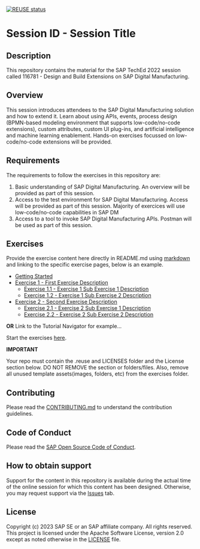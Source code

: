 [![REUSE status](https://api.reuse.software/badge/github.com/SAP-samples/teched2023-DT160)](https://api.reuse.software/info/github.com/SAP-samples/teched2023-DT160)

# Session ID - Session Title

## Description

This repository contains the material for the SAP TechEd 2022 session called 116781 - Design and Build Extensions on SAP Digital Manufacturing.  

## Overview

This session introduces attendees to the SAP Digital Manufacturing solution and how to extend it. Learn about using APIs, events, process design (BPMN-based modeling environment that supports low-code/no-code extensions), custom attributes, custom UI plug-ins, and artificial intelligence and machine learning enablement. Hands-on exercises focussed on low-code/no-code extensions will be provided.

## Requirements

The requirements to follow the exercises in this repository are:
1. Basic understanding of SAP Digital Manufacturing. An overview will be provided as part of this session.
2. Access to the test environment for SAP Digital Manufacturing. Access will be provided as part of this session. Majority of exercices will use low-code/no-code capabilities in SAP DM
3. Access to a tool to invoke SAP Digital Manufacturing APIs. Postman will be used as part of this session.

## Exercises

Provide the exercise content here directly in README.md using [markdown](https://guides.github.com/features/mastering-markdown/) and linking to the specific exercise pages, below is an example.

- [Getting Started](exercises/ex0/)
- [Exercise 1 - First Exercise Description](exercises/ex1/)
    - [Exercise 1.1 - Exercise 1 Sub Exercise 1 Description](exercises/ex1#exercise-11-sub-exercise-1-description)
    - [Exercise 1.2 - Exercise 1 Sub Exercise 2 Description](exercises/ex1#exercise-12-sub-exercise-2-description)
- [Exercise 2 - Second Exercise Description](exercises/ex2/)
    - [Exercise 2.1 - Exercise 2 Sub Exercise 1 Description](exercises/ex2#exercise-21-sub-exercise-1-description)
    - [Exercise 2.2 - Exercise 2 Sub Exercise 2 Description](exercises/ex2#exercise-22-sub-exercise-2-description)

  
**OR** Link to the Tutorial Navigator for example...

Start the exercises [here](https://developers.sap.com/tutorials/abap-environment-trial-onboarding.html).

**IMPORTANT**

Your repo must contain the .reuse and LICENSES folder and the License section below. DO NOT REMOVE the section or folders/files. Also, remove all unused template assets(images, folders, etc) from the exercises folder. 

## Contributing
Please read the [CONTRIBUTING.md](./CONTRIBUTING.md) to understand the contribution guidelines.

## Code of Conduct
Please read the [SAP Open Source Code of Conduct](https://github.com/SAP-samples/.github/blob/main/CODE_OF_CONDUCT.md).

## How to obtain support

Support for the content in this repository is available during the actual time of the online session for which this content has been designed. Otherwise, you may request support via the [Issues](../../issues) tab.

## License
Copyright (c) 2023 SAP SE or an SAP affiliate company. All rights reserved. This project is licensed under the Apache Software License, version 2.0 except as noted otherwise in the [LICENSE](LICENSES/Apache-2.0.txt) file.
